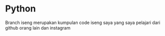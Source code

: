 # Python

Branch iseng merupakan kumpulan code iseng saya yang saya pelajari dari github orang lain dan instagram
